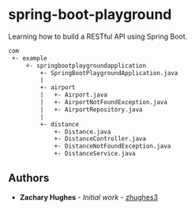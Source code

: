 # spring-boot-playground

Learning how to build a RESTful API using Spring Boot.

```txt
com
 +- example
     +- springbootplaygroundapplication
         +- SpringBootPlaygroundApplication.java
         |
         +- airport
         |   +- Airport.java
         |   +- AirportNotFoundException.java
         |   +- AirportRepository.java
         |
         +- distance
             +- Distance.java
             +- DistanceController.java
             +- DistanceNotFoundException.java
             +- DistanceService.java
```

## Authors

* **Zachary Hughes** - *Initial work* - [zhughes3](https://github.com/zhughes3)
